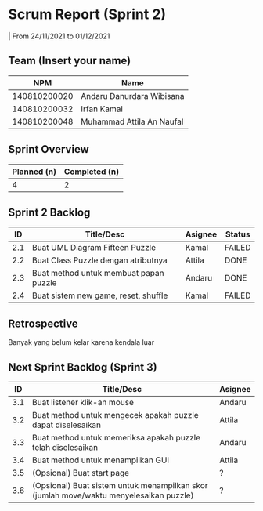 # Scrum Report (Sprint 2)
| From 24/11/2021 to 01/12/2021

## Team (Insert your name)
| NPM           | Name        |
| ------------- |-------------|
| 140810200020  | Andaru Danurdara Wibisana    |
| 140810200032  | Irfan Kamal    |
| 140810200048  | Muhammad Attila An Naufal |

## Sprint Overview
| Planned (n)   | Completed (n) |
| ------------- |-------------- |
| 4             | 2             |

## Sprint 2 Backlog

| ID  | Title/Desc | Asignee | Status |
| --- | ---------- | ------- | ------ |
| 2.1 | Buat UML Diagram Fifteen Puzzle | Kamal | FAILED |
| 2.2 | Buat Class Puzzle dengan atributnya | Attila | DONE |
| 2.3 | Buat method untuk membuat papan puzzle | Andaru | DONE |
| 2.4 | Buat sistem new game, reset, shuffle | Kamal | FAILED |

## Retrospective 

Banyak yang belum kelar karena kendala luar

## Next Sprint Backlog (Sprint 3)
| ID  | Title/Desc | Asignee |
| --- | ---------- | ------- |
| 3.1 | Buat listener klik-an mouse | Andaru | 
| 3.2 | Buat method untuk mengecek apakah puzzle dapat diselesaikan | Attila | 
| 3.3 | Buat method untuk memeriksa apakah puzzle telah diselesaikan | Andaru | 
| 3.4 | Buat method untuk menampilkan GUI | Attila | 
| 3.5 | (Opsional) Buat start page | ? |
| 3.6 | (Opsional) Buat sistem untuk menampilkan skor (jumlah move/waktu menyelesaikan puzzle) | ? |

